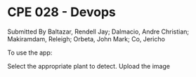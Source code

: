 # CPE 028 - Devops

Submitted By
Baltazar, Rendell Jay; Dalmacio, Andre Christian; Makiramdam, Releigh; Orbeta, John Mark; Co, Jericho

To use the app:

Select the appropriate plant to detect.
Upload the image